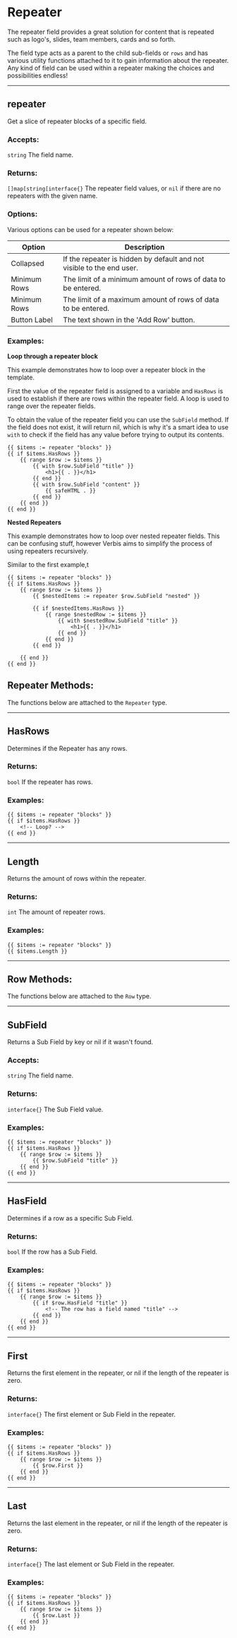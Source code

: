 # Repeater

The repeater field provides a great solution for content that is repeated such as logo's, slides, team members,
cards and so forth. 

The field type acts as a parent to the child sub-fields or `rows` and has various utility functions attached to it
to gain information about the repeater. Any kind of field can be used within a repeater making the choices and
possibilities endless!

___

## repeater

Get a slice of repeater blocks of a specific field.

### Accepts:

`string` The field name.

### Returns:

`[]map[string[interface{}` The repeater field values, or `nil` if there are no repeaters with the given name.

### Options:

Various options can be used for a repeater shown below:

| Option                  | Description                                                                  |
| ----------------------- | ---------------------------------------------------------------------------- |
| Collapsed               | If the repeater is hidden by default and not visible to the end user.        |
| Minimum Rows            | The limit of a minimum amount of rows of data to be entered.                 |
| Minimum Rows            | The limit of a maximum amount of rows of data to be entered.                 |
| Button Label            | The text shown in the 'Add Row' button.                                      |


### Examples:

**Loop through a repeater block**

This example demonstrates how to loop over a repeater block in the template.

First the value of the repeater field is assigned to a variable and `HasRows` is used to establish if there are rows within the repeater field.
A loop is used to range over the repeater fields.

To obtain the value of the repeater field you can use the `SubField` method.
If the field does not exist, it will return nil, which is why it's a smart idea to use `with` to check if the field has any value before trying
to output its contents.

```gotemplate
{{ $items := repeater "blocks" }}
{{ if $items.HasRows }}
    {{ range $row := $items }}
        {{ with $row.SubField "title" }}
            <h1>{{ . }}</h1>
        {{ end }}
        {{ with $row.SubField "content" }}
            {{ safeHTML . }}
        {{ end }}
    {{ end }}
{{ end }}
```

**Nested Repeaters**

This example demonstrates how to loop over nested repeater fields. This can be confusing stuff, however Verbis aims
to simplify the process of using repeaters recursively. 

Similar to the first example,t


```gotemplate
{{ $items := repeater "blocks" }}
{{ if $items.HasRows }}
    {{ range $row := $items }}
        {{ $nestedItems := repeater $row.SubField "nested" }}

        {{ if $nestedItems.HasRows }}
            {{ range $nestedRow := $items }}
                {{ with $nestedRow.SubField "title" }}
                    <h1>{{ . }}</h1>
                {{ end }}
            {{ end }}
        {{ end }}

    {{ end }}
{{ end }}
```


## Repeater Methods:

The functions below are attached to the `Repeater` type.

___

## HasRows

Determines if the Repeater has any rows.

### Returns:

`bool` If the repeater has rows.

### Examples:

```gotemplate
{{ $items := repeater "blocks" }}
{{ if $items.HasRows }}
    <!-- Loop? -->
{{ end }}
```

___

## Length

Returns the amount of rows within the repeater.

### Returns:

`int` The amount of repeater rows.

### Examples:

```gotemplate
{{ $items := repeater "blocks" }}
{{ $items.Length }}
```

___

## Row Methods:

The functions below are attached to the `Row` type.
___

## SubField

Returns a Sub Field by key or nil if it wasn't found.

### Accepts:

`string` The field name.

### Returns:

`interface{}` The Sub Field value.

### Examples:

```gotemplate
{{ $items := repeater "blocks" }}
{{ if $items.HasRows }}
    {{ range $row := $items }}
        {{ $row.SubField "title" }}
    {{ end }}
{{ end }}
```

___

## HasField

Determines if a row as a specific Sub Field.

### Returns:

`bool` If the row has a Sub Field.

### Examples:

```gotemplate
{{ $items := repeater "blocks" }}
{{ if $items.HasRows }}
    {{ range $row := $items }}
        {{ if $row.HasField "title" }}
            <!-- The row has a field named "title" -->
        {{ end }}
    {{ end }}
{{ end }}
```

___

## First

Returns the first element in the repeater, or nil if
the length of the repeater is zero.

### Returns:

`interface{}` The first element or Sub Field in the repeater. 

### Examples:

```gotemplate
{{ $items := repeater "blocks" }}
{{ if $items.HasRows }}
    {{ range $row := $items }}
        {{ $row.First }}
    {{ end }}
{{ end }}
```

___

## Last

Returns the last element in the repeater, or nil if
the length of the repeater is zero.

### Returns:

`interface{}` The last element or Sub Field in the repeater.

### Examples:

```gotemplate
{{ $items := repeater "blocks" }}
{{ if $items.HasRows }}
    {{ range $row := $items }}
        {{ $row.Last }}
    {{ end }}
{{ end }}
```
